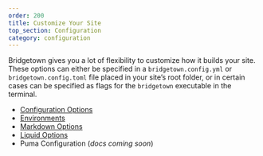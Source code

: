 ```yaml
---
order: 200
title: Customize Your Site
top_section: Configuration
category: configuration
---
```


Bridgetown gives you a lot of flexibility to customize how it builds your site. These options can either be specified in a `bridgetown.config.yml` or `bridgetown.config.toml` file placed in your site’s root folder, or in certain cases can be specified as flags for the `bridgetown` executable in the terminal.

* [Configuration Options](/docs/configuration/options)
* [Environments](/docs/configuration/environments)
* [Markdown Options](/docs/configuration/markdown)
* [Liquid Options](/docs/configuration/liquid)
* Puma Configuration (_docs coming soon_)